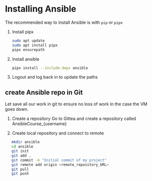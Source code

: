 # Installing Ansible
The recommended way to install Ansible is with `pip` or `pipx`

1. Install pipx
   ```bash
   sudo apt update
   sudo apt install pipx
   pipx ensurepath
   ```

2. Install ansible
   ```bash
   pipx install --include-deps ansible
   ```

3. Logout and log back in to update the paths

## create Ansible repo in Git
Let save all our work in git to ensure no loss of work in the case the VM goes down.
1. Create a repository
Go to Gittea and create a repository called AnsibleCourse_{username}

2. Create local repository and connect to remote
```bash
   mkdir ansible
   cd ansible
   git init
   git add .
   git commit -m "Initial commit of my project"
   git remote add origin <remote_repository_URL>
   git pull
   git push
```
